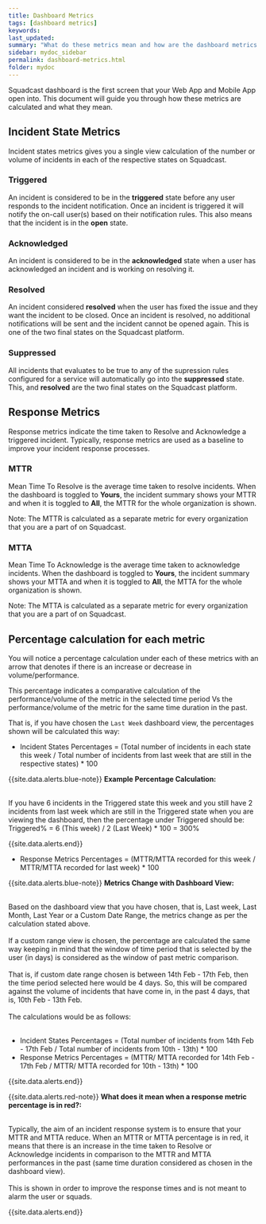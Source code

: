 ```yaml
---
title: Dashboard Metrics
tags: [dashboard metrics]
keywords:
last_updated:
summary: "What do these metrics mean and how are the dashboard metrics calculated?"
sidebar: mydoc_sidebar
permalink: dashboard-metrics.html
folder: mydoc
---
```


Squadcast dashboard is the first screen that your Web App and Mobile App open into. 
This document will guide you through how these metrics are calculated and what they mean. 

## Incident State Metrics

Incident states metrics gives you a single view calculation of the number or volume of incidents in each of the respective states on Squadcast. 

### Triggered 
An incident is considered to be in the **triggered** state before any user responds to the incident notification. Once an incident is triggered it will notify the on-call user(s) based on their notification rules. This also means that the incident is in the **open** state. 

### Acknowledged 
An incident is considered to be in the **acknowledged** state when a user has acknowledged an incident and is working on resolving it. 

### Resolved 
An incident considered **resolved** when the user has fixed the issue and they want the incident to be closed. Once an incident is resolved, no additional notifications will be sent and the incident cannot be opened again. This is one of the two final states on the Squadcast platform.

### Suppressed 
All incidents that evaluates to be true to any of the supression rules configured for a service will automatically go into the  **suppressed** state. This, and **resolved** are the two final states on the Squadcast platform.

## Response Metrics

Response metrics indicate the time taken to Resolve and Acknowledge a triggered incident. Typically, response metrics are used as a baseline to improve your incident response processes. 

### MTTR 
Mean Time To Resolve is the average time taken to resolve incidents. When the dashboard is toggled to **Yours**, the incident summary shows your MTTR and when it is toggled to **All**, the MTTR for the whole organization is shown. 

Note: The MTTR is calculated as a separate metric for every organization that you are a part of on Squadcast.

### MTTA
Mean Time To Acknowledge is the average time taken to acknowledge incidents. When the dashboard is toggled to **Yours**, the incident summary shows your MTTA and when it is toggled to **All**, the MTTA for the whole organization is shown. 

Note: The MTTA is calculated as a separate metric for every organization that you are a part of on Squadcast.

## Percentage calculation for each metric

You will notice a percentage calculation under each of these metrics with an arrow that denotes if there is an increase or decrease in volume/performance. 

This percentage indicates a comparative calculation of the performance/volume of the metric in the  selected time period Vs the performance/volume of the metric for the same time duration in the past.

That is, if you have chosen the `Last Week` dashboard view, the percentages shown will be calculated this way: 

- Incident States Percentages = (Total number of incidents in each state this week / Total number of incidents from last week that are still in the respective states) * 100

{{site.data.alerts.blue-note}}
<b>Example Percentage Calculation:</b>
<br/><br/><p>If you have 6 incidents in the Triggered state this week and you still have 2 incidents from last week which are still in the Triggered state when you are viewing the dashboard, then the percentage under Triggered should be: <br/>
Triggered% = 6 (This week) / 2 (Last Week) * 100 = 300%</p>
{{site.data.alerts.end}}

- Response Metrics Percentages = (MTTR/MTTA recorded for this week / MTTR/MTTA recorded for last week) * 100

{{site.data.alerts.blue-note}}
<b>Metrics Change with Dashboard View:</b>
<br/><br/><p>Based on the dashboard view that you have chosen, that is, Last week, Last Month, Last Year or a Custom Date Range, the metrics change as per the calculation stated above. <br/><br/>If a custom range view is chosen, the percentage are calculated the same way keeping in mind that the window of time period that is selected by the user (in days) is considered as the window of past metric comparison. <br/><br/>That is, if custom date range chosen is between 14th Feb - 17th Feb, then the time period selected here would be 4 days. So, this will be compared against the volume of incidents that have come in, in the past 4 days, that is, 10th Feb - 13th Feb. <br/><br/>The calculations would be as follows: <br/><br/>
<ul><li>Incident States Percentages = (Total number of incidents from 14th Feb - 17th Feb / Total number of incidents from 10th - 13th) * 100</li>
<li>Response Metrics Percentages = (MTTR/ MTTA recorded for 14th Feb - 17th Feb / MTTR/ MTTA recorded for 10th - 13th) * 100</li></ul></p>
{{site.data.alerts.end}}

{{site.data.alerts.red-note}}
<b>What does it mean when a response metric percentage is in red?:</b>
<br/><br/><p>Typically, the aim of an incident response system is to ensure that your MTTR and MTTA reduce. When an MTTR or MTTA percentage is in red, it means that there is an increase in the time taken to Resolve or Acknowledge incidents in comparison to the MTTR and MTTA performances in the past (same time duration considered as chosen in the dashboard view). <br/><br/>This is shown in order to improve the response times and is not meant to alarm the user or squads.</p>
{{site.data.alerts.end}}
